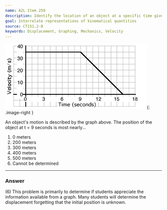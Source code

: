 ```yaml
---
name: A2L Item 259
description: Identify the location of an object at a specific time given a plot of velocity versus time.
goal: Interrelate representations of kinematical quantities
source: CT151.2-8
keywords: Displacement, Graphing, Mechanics, Velocity
---
```


![Item259_fig1.gif](../images/Item259_fig1.gif){: .image-right } 

An object's motion is described by the graph above. The position of the
object at t = 9 seconds is most nearly...

1. 0 meters
2. 200 meters
3. 300 meters
4. 400 meters
5. 500 meters
6. Cannot be determined


<hr/>

### Answer

(6) This problem is primarily to determine if students appreciate the
information available from a graph. Many students will determine the
displacement forgetting that the initial position is unknown.

